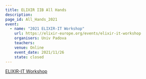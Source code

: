 ```yaml
---
title: ELIXIR IIB All Hands
description: 
page_id: All_Hands_2021
event:
  - name: "2021 ELIXIR-IT Workshop"
    url: https://elixir-europe.org/events/elixir-it-workshop
    organisers: Univ Padova
    teachers: 
    venue: Online
    event_date: 2021/11/26
    state: closed
---
```


[ELIXIR-IT Workshop](https://elixir-europe.org/events/elixir-it-workshop)


<br>
